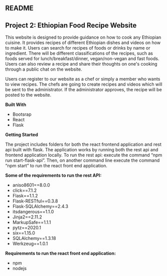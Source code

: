 
## README

## Project 2: Ethiopian Food Recipe Website

This website is designed to provide guidance on how to cook any Ethiopian cuisine.  It provides recipes of different Ethiopian dishes and videos on how to make it. Users can search for recipes of foods or drinks by name or ingredient. There will be different classifications of the recipes, such as foods served for lunch/breakfast/dinner, vegan/non-vegan and fast foods. Users can also review a recipe and share their thoughts on one's cooking through a public chat on the website.

Users can register to our website as a chef or simply a member who wants to view recipes. The chefs are going to create recipes and videos which will be sent to the administrator. If the administrator approves, the recipe will be posted to the website.

**Built With**
* Bootsrap
*  React
*  Flask

**Getting Started**

The project includes folders for both the react frontend application and rest api built with flask.
The application works by running both the rest api and frontend application locally. To run the rest api: execute the command “npm run start-flask-api”. Then, on another command line execute the command “npm start” to run the react front end application.

**Some of the requirements to run the rest API:**
* aniso8601==8.0.0
*  click==7.1.2
*  Flask==1.1.2
*  Flask-RESTful==0.3.8
*  Flask-SQLAlchemy==2.4.3
*  itsdangerous==1.1.0
*  Jinja2==2.11.2
*  MarkupSafe==1.1.1
*  pytz==2020.1
*  six==1.15.0
*  SQLAlchemy==1.3.18
*  Werkzeug==1.0.1

**Requirements to run the react front end application:**
*  npm
*  nodejs
